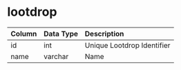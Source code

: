 # lootdrop

| Column | Data Type | Description |
| :--- | :--- | :--- |
| id | int | Unique Lootdrop Identifier |
| name | varchar | Name |

